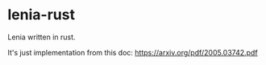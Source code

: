 # lenia-rust
Lenia written in rust.

It's just implementation from this doc: https://arxiv.org/pdf/2005.03742.pdf
